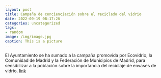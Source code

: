 ```yaml
---
layout: post
title: Campaña de concienciación sobre el reciclado del vidrio
date: 2022-09-19 08:17:26
categories: uncategorized
tags:
- random
image: /img/image.jpg
caption: This is a picture
---
```

El Ayuntamiento se ha sumado a la campaña promovida por Ecovidrio, la Comunidad de Madrid y la Federación de Municipios de Madrid, para sensibilizar a la población sobre la importancia del reciclaje de envases de vidrio.   [link](https://www.ayto-villacanada.es/tu-ayuntamiento/campana-de-concienciacion-sobre-el-reciclado-del-vidrio/)
